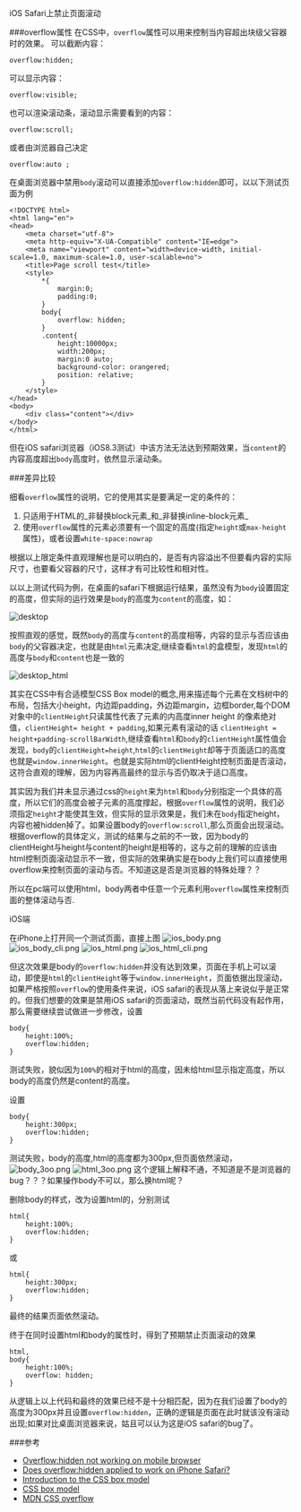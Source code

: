 iOS Safari上禁止页面滚动

###overflow属性
在CSS中，`overflow`属性可以用来控制当内容超出块级父容器时的效果。
可以截断内容：
	
	overflow:hidden;
	
可以显示内容：
	
	overflow:visible;
	
也可以渲染滚动条，滚动显示需要看到的内容：

	overflow:scroll;
	
或者由浏览器自己决定

	overflow:auto ;
	
在桌面浏览器中禁用`body`滚动可以直接添加`overflow:hidden`即可，以以下测试页面为例

	<!DOCTYPE html>
	<html lang="en">
	<head>
    	<meta charset="utf-8">
	    <meta http-equiv="X-UA-Compatible" content="IE=edge">
    	<meta name="viewport" content="width=device-width, initial-scale=1.0, maximum-scale=1.0, user-scalable=no">
	    <title>Page scroll test</title>
    	<style>
        	*{
            	margin:0;
	            padding:0;
    	    }
    	    body{
        	    overflow: hidden;
	        }
        	.content{
            	height:10000px;
	            width:200px;
    	        margin:0 auto;
        	    background-color: orangered;
            	position: relative;
	        }
    	</style>
	</head>
	<body>
    	<div class="content"></div>
	</body>
	</html>	
	
	
但在iOS safari浏览器（iOS8.3测试）中该方法无法达到预期效果，当`content`的内容高度超出`body`高度时，依然显示滚动条。

###差异比较

细看`overflow`属性的说明，它的使用其实是要满足一定的条件的：

1. 只适用于HTML的_非替换block元素_和_非替换inline-block元素_
2. 使用`overflow`属性的元素必须要有一个固定的高度(指定`height`或`max-height`属性)，或者设置`white-space:nowrap`

根据以上限定条件直观理解也是可以明白的，是否有内容溢出不但要看内容的实际尺寸，也要看父容器的尺寸，这样才有可比较性和相对性。

以以上测试代码为例，在桌面的safari下根据运行结果，虽然没有为`body`设置固定的高度，但实际的运行效果是`body`的高度为`content`的高度，如：

![desktop](desktop.png)

按照直观的感觉，既然`body`的高度与`content`的高度相等，内容的显示与否应该由`body`的父容器决定，也就是由`html`元素决定,继续查看`html`的盒模型，发现`html`的高度与`body`和`content`也是一致的

![desktop_html](desktop_html.png)


其实在CSS中有合适模型CSS Box model的概念,用来描述每个元素在文档树中的布局，包括大小height，内边距padding，外边距margin，边框border,每个DOM对象中的`clientHeight`只读属性代表了元素的内高度inner height 的像素绝对值，`clientHeight= height + padding`,如果元素有滚动的话 `clientHeight = height+padding-scrollBarWidth`,继续查看`html`和`body`的`clientHeight`属性值会发现，`body`的`clientHeight=height`,`html`的`clientHeight`却等于页面适口的高度也就是`window.innerHeight`。也就是实际html的clientHeight控制页面是否滚动，这符合直观的理解，因为内容再高最终的显示与否仍取决于适口高度。

其实因为我们并未显示通过css的`height`来为`html`和`body`分别指定一个具体的高度，所以它们的高度会被子元素的高度撑起，根据`overflow`属性的说明，我们必须指定`height`才能使其生效，但实际的显示效果是，我们未在`body`指定height，内容也被hidden掉了。如果设置body的`overflow:scroll`,那么页面会出现滚动。根据overflow的具体定义，测试的结果与之前的不一致，因为body的clientHeight与height与content的height是相等的，这与之前的理解的应该由html控制页面滚动显示不一致，但实际的效果确实是在body上我们可以直接使用overflow来控制页面的滚动与否。不知道这是否是浏览器的特殊处理？？

所以在pc端可以使用html，body两者中任意一个元素利用`overflow`属性来控制页面的整体滚动与否.

iOS端

在iPhone上打开同一个测试页面，直接上图
![ios_body.png](ios_body.png)
![ios_body_cli.png](ios_body_cli.png)
![ios_html.png](ios_html.png)
![ios_html_cli.png](ios_html_cli.png)


但这次效果是body的`overflow:hidden`并没有达到效果，页面在手机上可以滚动，即使是`html`的`clientHeight`等于`window.innerHeight`，页面依据出现滚动，如果严格按照`overflow`的使用条件来说，iOS safari的表现从落上来说似乎是正常的。但我们想要的效果是禁用iOS safari的页面滚动，既然当前代码没有起作用，那么需要继续尝试做进一步修改，设置

	body{
		height:100%;
		overflow:hidden;
	}

测试失败，貌似因为`100%`的相对于html的高度，因未给html显示指定高度，所以body的高度仍然是content的高度。

设置

	body{
		height:300px;
		overflow:hidden;
	}	
测试失败，body的高度,html的高度都为300px,但页面依然滚动，
![body_3oo.png](body_300.png)
![html_3oo.png](html_300.png)
这个逻辑上解释不通，不知道是不是浏览器的bug？？？如果操作body不可以，那么换html呢？

删除body的样式，改为设置html的，分别测试

	html{
		height:100%;
		overflow:hidden;
	}
或	

	html{
		height:300px;
		overflow:hidden;
	}	
最终的结果页面依然滚动。

终于在同时设置html和body的属性时，得到了预期禁止页面滚动的效果

	html,
	body{
        height:100%;
        overflow: hidden;
    }

从逻辑上以上代码和最终的效果已经不是十分相匹配，因为在我们设置了body的高度为300px并且设置`overflow:hidden`，正确的逻辑是页面在此时就该没有滚动出现;如果对比桌面浏览器来说，姑且可以认为这是iOS safari的bug了。

###参考
+ [Overflow:hidden not working on mobile browser][1]
+ [Does overflow:hidden applied to <body> work on iPhone Safari?][2]
+ [Introduction to the CSS box model][3]
+ [CSS box model][4]
+ [MDN CSS overflow][5]

[1]: http://stackoverflow.com/questions/18268300/overflowhidden-not-working-on-mobile-browser
[2]: http://stackoverflow.com/questions/3047337/does-overflowhidden-applied-to-body-work-on-iphone-safari
[3]: https://developer.mozilla.org/en-US/docs/Web/CSS/CSS_Box_Model/Introduction_to_the_CSS_box_model
[4]: http://www.w3.org/TR/CSS21/box.html
[5]: https://developer.mozilla.org/en-US/docs/Web/CSS/overflow